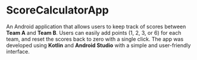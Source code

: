 # ScoreCalculatorApp
An Android application that allows users to keep track of scores between **Team A** and **Team B**.   Users can easily add points (1, 2, 3, or 6) for each team, and reset the scores back to zero with a single click.   The app was developed using **Kotlin** and **Android Studio** with a simple and user-friendly interface.

